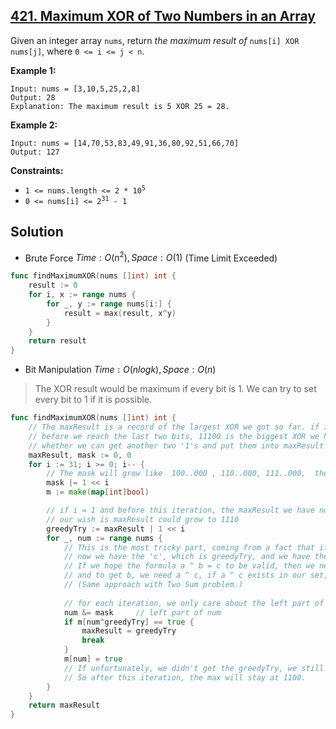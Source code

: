 ## [421. Maximum XOR of Two Numbers in an Array](https://leetcode.com/problems/maximum-xor-of-two-numbers-in-an-array/)


Given an integer array `nums`, return _the maximum result of_ `nums[i] XOR nums[j]`, where `0 <= i <= j < n`.

**Example 1:**

```
Input: nums = [3,10,5,25,2,8]
Output: 28
Explanation: The maximum result is 5 XOR 25 = 28.
```

**Example 2:**

```
Input: nums = [14,70,53,83,49,91,36,80,92,51,66,70]
Output: 127
```

**Constraints:**

*   <code>1 <= nums.length <= 2 * 10<sup>5</sup></code>
*   <code>0 <= nums[i] <= 2<sup>31</sup> - 1</code>



## Solution

- Brute Force	$Time: O(n^2), Space: O(1)$ 	(Time Limit Exceeded)

```go
func findMaximumXOR(nums []int) int {
    result := 0
    for i, x := range nums {
        for _, y := range nums[i:] {
            result = max(result, x^y)
        }
    }
    return result
}
```



- Bit Manipulation	$Time: O(nlogk), Space: O(n)$ 

> The XOR result would be maximum if every bit is 1. We can try to set every bit to 1 if it is possible.

```go
func findMaximumXOR(nums []int) int {
    // The maxResult is a record of the largest XOR we got so far. if it's 11100 at i = 2, it means
    // before we reach the last two bits, 11100 is the biggest XOR we have, and we're going to explore
    // whether we can get another two '1's and put them into maxResult
    maxResult, mask := 0, 0
    for i := 31; i >= 0; i-- {
        // The mask will grow like  100..000 , 110..000, 111..000,  then 1111...111
        mask |= 1 << i
        m := make(map[int]bool)

        // if i = 1 and before this iteration, the maxResult we have now is 1100,
		// our wish is maxResult could grow to 1110
        greedyTry := maxResult | 1 << i
        for _, num := range nums {
            // This is the most tricky part, coming from a fact that if a ^ b = c, then a ^ c = b;
			// now we have the 'c', which is greedyTry, and we have the 'a', which is leftPartOfNum
			// If we hope the formula a ^ b = c to be valid, then we need the b,
			// and to get b, we need a ^ c, if a ^ c exists in our set, then we're good to go
            // (Same approach with Two Sum problem.)
            
            // for each iteration, we only care about the left part of each number (num&mask)
            num &= mask     // left part of num
            if m[num^greedyTry] == true {
                maxResult = greedyTry
                break
            }
            m[num] = true
            // If unfortunately, we didn't get the greedyTry, we still have our max,
		    // So after this iteration, the max will stay at 1100.
        }
    }
    return maxResult
}
```

